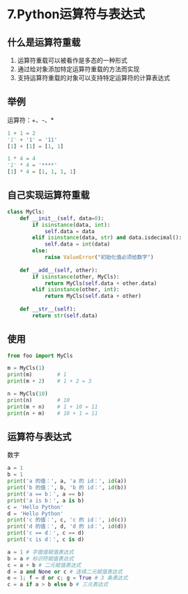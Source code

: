 # 7.Python运算符与表达式

## 什么是运算符重载
1. 运算符重载可以被看作是多态的一种形式
1. 通过给对象添加特定运算符重载的方法而实现
1. 支持运算符重载的对象可以支持特定运算符的计算表达式

## 举例
运算符：+、-、*
```python
1 + 1 = 2
'1' + '1' = '11'
[1] + [1] = [1, 1]

1 * 4 = 4
'1' * 4 = '****'
[1] * 4 = [1, 1, 1, 1]
```

## 自己实现运算符重载
```python
class MyCls:
    def __init__(self, data=0):
        if isinstance(data, int):
            self.data = data
        elif isinstance(data, str) and data.isdecimal():
            self.data = int(data)
        else:
            raise ValueError("初始化值必须给数字")
            
    def __add__(self, other):
        if isinstance(other, MyCls):
            return MyCls(self.data + other.data)
        elif isinstance(other, int):
            return MyCls(self.data + other)
            
    def __str__(self):
        return str(self.data)
```

## 使用
```python
from foo import MyCls

m = MyCls(1)
print(m)        # 1
print(m + 2)    # 1 + 2 = 3

n = MyCls(10)
print(n)        # 10
print(m + n)    # 1 + 10 = 11
print(n + m)    # 10 + 1 = 11
```


## 运算符与表达式


数字

```python
a = 1 
b = 1 
print('a 的值：', a, 'a 的 id：', id(a)) 
print('b 的值：', b, 'b 的 id：', id(b)) 
print('a == b：', a == b) 
print('a is b：', a is b) 
c = 'Hello Python' 
d = 'Hello Python' 
print('c 的值：', c, 'c 的 id：', id(c)) 
print('d 的值：', d, 'd 的 id：', id(d)) 
print('c == d：', c == d) 
print('c is d：', c is d)
```


```python
a = 1 # 字面值赋值表达式
b = a # 标识符赋值表达式
c = a + b # 二元赋值表达式
d = a and None or c # 连续二元赋值表达式
e = 1; f = d or c; g = True # 3 条表达式
c = a if a > b else b # 三元表达式
```
